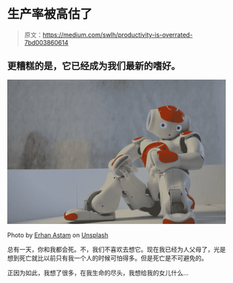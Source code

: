 # 生产率被高估了

> 原文：<https://medium.com/swlh/productivity-is-overrated-7bd003860614>

## 更糟糕的是，它已经成为我们最新的嗜好。

![](img/a2664f5c5968ace66ba543276eb890c9.png)

Photo by [Erhan Astam](https://unsplash.com/photos/yLcK3Itx6ok?utm_source=unsplash&utm_medium=referral&utm_content=creditCopyText) on [Unsplash](https://unsplash.com/search/photos/robot?utm_source=unsplash&utm_medium=referral&utm_content=creditCopyText)

总有一天，你和我都会死。不，我们不喜欢去想它。现在我已经为人父母了，光是想到死亡就比以前只有我一个人的时候可怕得多。但是死亡是不可避免的。

正因为如此，我想了很多，在我生命的尽头，我想给我的女儿什么…